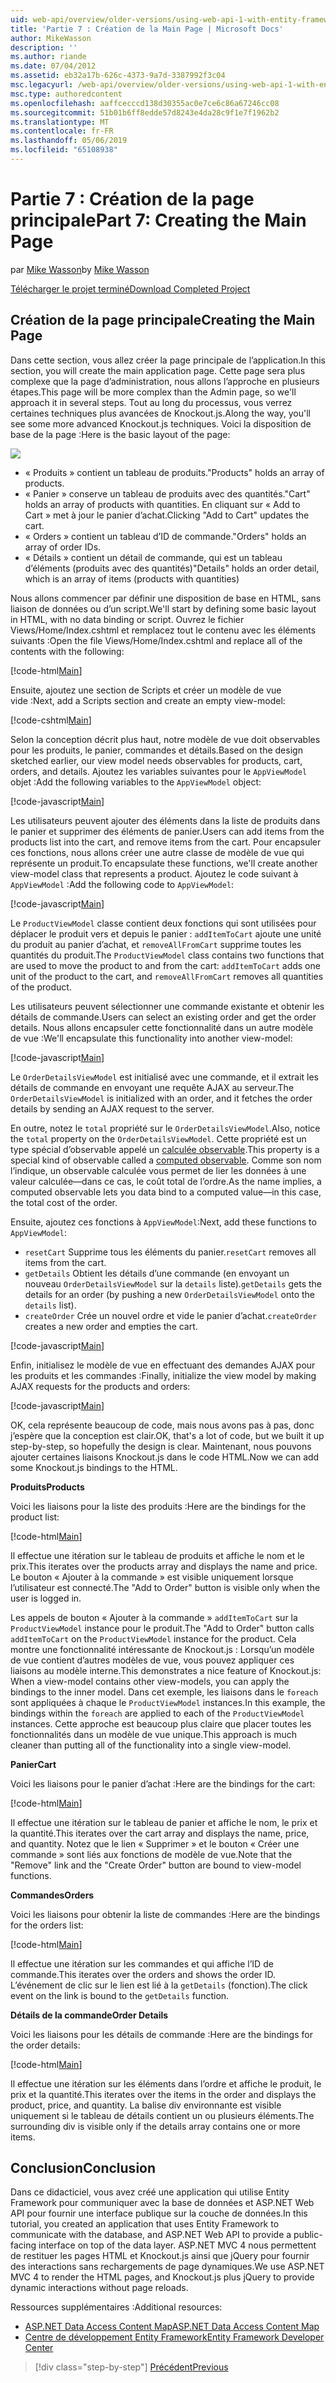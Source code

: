 ```yaml
---
uid: web-api/overview/older-versions/using-web-api-1-with-entity-framework-5/using-web-api-with-entity-framework-part-7
title: 'Partie 7 : Création de la Main Page | Microsoft Docs'
author: MikeWasson
description: ''
ms.author: riande
ms.date: 07/04/2012
ms.assetid: eb32a17b-626c-4373-9a7d-3387992f3c04
msc.legacyurl: /web-api/overview/older-versions/using-web-api-1-with-entity-framework-5/using-web-api-with-entity-framework-part-7
msc.type: authoredcontent
ms.openlocfilehash: aaffcecccd138d30355ac0e7ce6c86a67246cc08
ms.sourcegitcommit: 51b01b6ff8edde57d8243e4da28c9f1e7f1962b2
ms.translationtype: MT
ms.contentlocale: fr-FR
ms.lasthandoff: 05/06/2019
ms.locfileid: "65108938"
---
```

# <a name="part-7-creating-the-main-page"></a><span data-ttu-id="2a865-102">Partie 7 : Création de la page principale</span><span class="sxs-lookup"><span data-stu-id="2a865-102">Part 7: Creating the Main Page</span></span>

<span data-ttu-id="2a865-103">par [Mike Wasson](https://github.com/MikeWasson)</span><span class="sxs-lookup"><span data-stu-id="2a865-103">by [Mike Wasson](https://github.com/MikeWasson)</span></span>

[<span data-ttu-id="2a865-104">Télécharger le projet terminé</span><span class="sxs-lookup"><span data-stu-id="2a865-104">Download Completed Project</span></span>](http://code.msdn.microsoft.com/ASP-NET-Web-API-with-afa30545)

## <a name="creating-the-main-page"></a><span data-ttu-id="2a865-105">Création de la page principale</span><span class="sxs-lookup"><span data-stu-id="2a865-105">Creating the Main Page</span></span>

<span data-ttu-id="2a865-106">Dans cette section, vous allez créer la page principale de l’application.</span><span class="sxs-lookup"><span data-stu-id="2a865-106">In this section, you will create the main application page.</span></span> <span data-ttu-id="2a865-107">Cette page sera plus complexe que la page d’administration, nous allons l’approche en plusieurs étapes.</span><span class="sxs-lookup"><span data-stu-id="2a865-107">This page will be more complex than the Admin page, so we'll approach it in several steps.</span></span> <span data-ttu-id="2a865-108">Tout au long du processus, vous verrez certaines techniques plus avancées de Knockout.js.</span><span class="sxs-lookup"><span data-stu-id="2a865-108">Along the way, you'll see some more advanced Knockout.js techniques.</span></span> <span data-ttu-id="2a865-109">Voici la disposition de base de la page :</span><span class="sxs-lookup"><span data-stu-id="2a865-109">Here is the basic layout of the page:</span></span>

![](using-web-api-with-entity-framework-part-7/_static/image1.png)

- <span data-ttu-id="2a865-110">« Produits » contient un tableau de produits.</span><span class="sxs-lookup"><span data-stu-id="2a865-110">"Products" holds an array of products.</span></span>
- <span data-ttu-id="2a865-111">« Panier » conserve un tableau de produits avec des quantités.</span><span class="sxs-lookup"><span data-stu-id="2a865-111">"Cart" holds an array of products with quantities.</span></span> <span data-ttu-id="2a865-112">En cliquant sur « Add to Cart » met à jour le panier d’achat.</span><span class="sxs-lookup"><span data-stu-id="2a865-112">Clicking "Add to Cart" updates the cart.</span></span>
- <span data-ttu-id="2a865-113">« Orders » contient un tableau d’ID de commande.</span><span class="sxs-lookup"><span data-stu-id="2a865-113">"Orders" holds an array of order IDs.</span></span>
- <span data-ttu-id="2a865-114">« Détails » contient un détail de commande, qui est un tableau d’éléments (produits avec des quantités)</span><span class="sxs-lookup"><span data-stu-id="2a865-114">"Details" holds an order detail, which is an array of items (products with quantities)</span></span>

<span data-ttu-id="2a865-115">Nous allons commencer par définir une disposition de base en HTML, sans liaison de données ou d’un script.</span><span class="sxs-lookup"><span data-stu-id="2a865-115">We'll start by defining some basic layout in HTML, with no data binding or script.</span></span> <span data-ttu-id="2a865-116">Ouvrez le fichier Views/Home/Index.cshtml et remplacez tout le contenu avec les éléments suivants :</span><span class="sxs-lookup"><span data-stu-id="2a865-116">Open the file Views/Home/Index.cshtml and replace all of the contents with the following:</span></span>

[!code-html[Main](using-web-api-with-entity-framework-part-7/samples/sample1.html)]

<span data-ttu-id="2a865-117">Ensuite, ajoutez une section de Scripts et créer un modèle de vue vide :</span><span class="sxs-lookup"><span data-stu-id="2a865-117">Next, add a Scripts section and create an empty view-model:</span></span>

[!code-cshtml[Main](using-web-api-with-entity-framework-part-7/samples/sample2.cshtml)]

<span data-ttu-id="2a865-118">Selon la conception décrit plus haut, notre modèle de vue doit observables pour les produits, le panier, commandes et détails.</span><span class="sxs-lookup"><span data-stu-id="2a865-118">Based on the design sketched earlier, our view model needs observables for products, cart, orders, and details.</span></span> <span data-ttu-id="2a865-119">Ajoutez les variables suivantes pour le `AppViewModel` objet :</span><span class="sxs-lookup"><span data-stu-id="2a865-119">Add the following variables to the `AppViewModel` object:</span></span>

[!code-javascript[Main](using-web-api-with-entity-framework-part-7/samples/sample3.js)]

<span data-ttu-id="2a865-120">Les utilisateurs peuvent ajouter des éléments dans la liste de produits dans le panier et supprimer des éléments de panier.</span><span class="sxs-lookup"><span data-stu-id="2a865-120">Users can add items from the products list into the cart, and remove items from the cart.</span></span> <span data-ttu-id="2a865-121">Pour encapsuler ces fonctions, nous allons créer une autre classe de modèle de vue qui représente un produit.</span><span class="sxs-lookup"><span data-stu-id="2a865-121">To encapsulate these functions, we'll create another view-model class that represents a product.</span></span> <span data-ttu-id="2a865-122">Ajoutez le code suivant à `AppViewModel` :</span><span class="sxs-lookup"><span data-stu-id="2a865-122">Add the following code to `AppViewModel`:</span></span>

[!code-javascript[Main](using-web-api-with-entity-framework-part-7/samples/sample4.js?highlight=4)]

<span data-ttu-id="2a865-123">Le `ProductViewModel` classe contient deux fonctions qui sont utilisées pour déplacer le produit vers et depuis le panier : `addItemToCart` ajoute une unité du produit au panier d’achat, et `removeAllFromCart` supprime toutes les quantités du produit.</span><span class="sxs-lookup"><span data-stu-id="2a865-123">The `ProductViewModel` class contains two functions that are used to move the product to and from the cart: `addItemToCart` adds one unit of the product to the cart, and `removeAllFromCart` removes all quantities of the product.</span></span>

<span data-ttu-id="2a865-124">Les utilisateurs peuvent sélectionner une commande existante et obtenir les détails de commande.</span><span class="sxs-lookup"><span data-stu-id="2a865-124">Users can select an existing order and get the order details.</span></span> <span data-ttu-id="2a865-125">Nous allons encapsuler cette fonctionnalité dans un autre modèle de vue :</span><span class="sxs-lookup"><span data-stu-id="2a865-125">We'll encapsulate this functionality into another view-model:</span></span>

[!code-javascript[Main](using-web-api-with-entity-framework-part-7/samples/sample5.js?highlight=4)]

<span data-ttu-id="2a865-126">Le `OrderDetailsViewModel` est initialisé avec une commande, et il extrait les détails de commande en envoyant une requête AJAX au serveur.</span><span class="sxs-lookup"><span data-stu-id="2a865-126">The `OrderDetailsViewModel` is initialized with an order, and it fetches the order details by sending an AJAX request to the server.</span></span>

<span data-ttu-id="2a865-127">En outre, notez le `total` propriété sur le `OrderDetailsViewModel`.</span><span class="sxs-lookup"><span data-stu-id="2a865-127">Also, notice the `total` property on the `OrderDetailsViewModel`.</span></span> <span data-ttu-id="2a865-128">Cette propriété est un type spécial d’observable appelé un [calculée observable](http://knockoutjs.com/documentation/computedObservables.html).</span><span class="sxs-lookup"><span data-stu-id="2a865-128">This property is a special kind of observable called a [computed observable](http://knockoutjs.com/documentation/computedObservables.html).</span></span> <span data-ttu-id="2a865-129">Comme son nom l’indique, un observable calculée vous permet de lier les données à une valeur calculée&#8212;dans ce cas, le coût total de l’ordre.</span><span class="sxs-lookup"><span data-stu-id="2a865-129">As the name implies, a computed observable lets you data bind to a computed value&#8212;in this case, the total cost of the order.</span></span>

<span data-ttu-id="2a865-130">Ensuite, ajoutez ces fonctions à `AppViewModel`:</span><span class="sxs-lookup"><span data-stu-id="2a865-130">Next, add these functions to `AppViewModel`:</span></span>

- <span data-ttu-id="2a865-131">`resetCart` Supprime tous les éléments du panier.</span><span class="sxs-lookup"><span data-stu-id="2a865-131">`resetCart` removes all items from the cart.</span></span>
- <span data-ttu-id="2a865-132">`getDetails` Obtient les détails d’une commande (en envoyant un nouveau `OrderDetailsViewModel` sur la `details` liste).</span><span class="sxs-lookup"><span data-stu-id="2a865-132">`getDetails` gets the details for an order (by pushing a new `OrderDetailsViewModel` onto the `details` list).</span></span>
- <span data-ttu-id="2a865-133">`createOrder` Crée un nouvel ordre et vide le panier d’achat.</span><span class="sxs-lookup"><span data-stu-id="2a865-133">`createOrder` creates a new order and empties the cart.</span></span>

[!code-javascript[Main](using-web-api-with-entity-framework-part-7/samples/sample6.js?highlight=4)]

<span data-ttu-id="2a865-134">Enfin, initialisez le modèle de vue en effectuant des demandes AJAX pour les produits et les commandes :</span><span class="sxs-lookup"><span data-stu-id="2a865-134">Finally, initialize the view model by making AJAX requests for the products and orders:</span></span>

[!code-javascript[Main](using-web-api-with-entity-framework-part-7/samples/sample7.js)]

<span data-ttu-id="2a865-135">OK, cela représente beaucoup de code, mais nous avons pas à pas, donc j’espère que la conception est clair.</span><span class="sxs-lookup"><span data-stu-id="2a865-135">OK, that's a lot of code, but we built it up step-by-step, so hopefully the design is clear.</span></span> <span data-ttu-id="2a865-136">Maintenant, nous pouvons ajouter certaines liaisons Knockout.js dans le code HTML.</span><span class="sxs-lookup"><span data-stu-id="2a865-136">Now we can add some Knockout.js bindings to the HTML.</span></span>

<span data-ttu-id="2a865-137">**Produits**</span><span class="sxs-lookup"><span data-stu-id="2a865-137">**Products**</span></span>

<span data-ttu-id="2a865-138">Voici les liaisons pour la liste des produits :</span><span class="sxs-lookup"><span data-stu-id="2a865-138">Here are the bindings for the product list:</span></span>

[!code-html[Main](using-web-api-with-entity-framework-part-7/samples/sample8.html)]

<span data-ttu-id="2a865-139">Il effectue une itération sur le tableau de produits et affiche le nom et le prix.</span><span class="sxs-lookup"><span data-stu-id="2a865-139">This iterates over the products array and displays the name and price.</span></span> <span data-ttu-id="2a865-140">Le bouton « Ajouter à la commande » est visible uniquement lorsque l’utilisateur est connecté.</span><span class="sxs-lookup"><span data-stu-id="2a865-140">The "Add to Order" button is visible only when the user is logged in.</span></span>

<span data-ttu-id="2a865-141">Les appels de bouton « Ajouter à la commande » `addItemToCart` sur la `ProductViewModel` instance pour le produit.</span><span class="sxs-lookup"><span data-stu-id="2a865-141">The "Add to Order" button calls `addItemToCart` on the `ProductViewModel` instance for the product.</span></span> <span data-ttu-id="2a865-142">Cela montre une fonctionnalité intéressante de Knockout.js : Lorsqu’un modèle de vue contient d’autres modèles de vue, vous pouvez appliquer ces liaisons au modèle interne.</span><span class="sxs-lookup"><span data-stu-id="2a865-142">This demonstrates a nice feature of Knockout.js: When a view-model contains other view-models, you can apply the bindings to the inner model.</span></span> <span data-ttu-id="2a865-143">Dans cet exemple, les liaisons dans le `foreach` sont appliquées à chaque le `ProductViewModel` instances.</span><span class="sxs-lookup"><span data-stu-id="2a865-143">In this example, the bindings within the `foreach` are applied to each of the `ProductViewModel` instances.</span></span> <span data-ttu-id="2a865-144">Cette approche est beaucoup plus claire que placer toutes les fonctionnalités dans un modèle de vue unique.</span><span class="sxs-lookup"><span data-stu-id="2a865-144">This approach is much cleaner than putting all of the functionality into a single view-model.</span></span>

<span data-ttu-id="2a865-145">**Panier**</span><span class="sxs-lookup"><span data-stu-id="2a865-145">**Cart**</span></span>

<span data-ttu-id="2a865-146">Voici les liaisons pour le panier d’achat :</span><span class="sxs-lookup"><span data-stu-id="2a865-146">Here are the bindings for the cart:</span></span>

[!code-html[Main](using-web-api-with-entity-framework-part-7/samples/sample9.html)]

<span data-ttu-id="2a865-147">Il effectue une itération sur le tableau de panier et affiche le nom, le prix et la quantité.</span><span class="sxs-lookup"><span data-stu-id="2a865-147">This iterates over the cart array and displays the name, price, and quantity.</span></span> <span data-ttu-id="2a865-148">Notez que le lien « Supprimer » et le bouton « Créer une commande » sont liés aux fonctions de modèle de vue.</span><span class="sxs-lookup"><span data-stu-id="2a865-148">Note that the "Remove" link and the "Create Order" button are bound to view-model functions.</span></span>

<span data-ttu-id="2a865-149">**Commandes**</span><span class="sxs-lookup"><span data-stu-id="2a865-149">**Orders**</span></span>

<span data-ttu-id="2a865-150">Voici les liaisons pour obtenir la liste de commandes :</span><span class="sxs-lookup"><span data-stu-id="2a865-150">Here are the bindings for the orders list:</span></span>

[!code-html[Main](using-web-api-with-entity-framework-part-7/samples/sample10.html)]

<span data-ttu-id="2a865-151">Il effectue une itération sur les commandes et qui affiche l’ID de commande.</span><span class="sxs-lookup"><span data-stu-id="2a865-151">This iterates over the orders and shows the order ID.</span></span> <span data-ttu-id="2a865-152">L’événement de clic sur le lien est lié à la `getDetails` (fonction).</span><span class="sxs-lookup"><span data-stu-id="2a865-152">The click event on the link is bound to the `getDetails` function.</span></span>

<span data-ttu-id="2a865-153">**Détails de la commande**</span><span class="sxs-lookup"><span data-stu-id="2a865-153">**Order Details**</span></span>

<span data-ttu-id="2a865-154">Voici les liaisons pour les détails de commande :</span><span class="sxs-lookup"><span data-stu-id="2a865-154">Here are the bindings for the order details:</span></span>

[!code-html[Main](using-web-api-with-entity-framework-part-7/samples/sample11.html)]

<span data-ttu-id="2a865-155">Il effectue une itération sur les éléments dans l’ordre et affiche le produit, le prix et la quantité.</span><span class="sxs-lookup"><span data-stu-id="2a865-155">This iterates over the items in the order and displays the product, price, and quantity.</span></span> <span data-ttu-id="2a865-156">La balise div environnante est visible uniquement si le tableau de détails contient un ou plusieurs éléments.</span><span class="sxs-lookup"><span data-stu-id="2a865-156">The surrounding div is visible only if the details array contains one or more items.</span></span>

## <a name="conclusion"></a><span data-ttu-id="2a865-157">Conclusion</span><span class="sxs-lookup"><span data-stu-id="2a865-157">Conclusion</span></span>

<span data-ttu-id="2a865-158">Dans ce didacticiel, vous avez créé une application qui utilise Entity Framework pour communiquer avec la base de données et ASP.NET Web API pour fournir une interface publique sur la couche de données.</span><span class="sxs-lookup"><span data-stu-id="2a865-158">In this tutorial, you created an application that uses Entity Framework to communicate with the database, and ASP.NET Web API to provide a public-facing interface on top of the data layer.</span></span> <span data-ttu-id="2a865-159">ASP.NET MVC 4 nous permettent de restituer les pages HTML et Knockout.js ainsi que jQuery pour fournir des interactions sans rechargements de page dynamiques.</span><span class="sxs-lookup"><span data-stu-id="2a865-159">We use ASP.NET MVC 4 to render the HTML pages, and Knockout.js plus jQuery to provide dynamic interactions without page reloads.</span></span>

<span data-ttu-id="2a865-160">Ressources supplémentaires :</span><span class="sxs-lookup"><span data-stu-id="2a865-160">Additional resources:</span></span>

- [<span data-ttu-id="2a865-161">ASP.NET Data Access Content Map</span><span class="sxs-lookup"><span data-stu-id="2a865-161">ASP.NET Data Access Content Map</span></span>](https://msdn.microsoft.com/library/6759sth4.aspx)
- [<span data-ttu-id="2a865-162">Centre de développement Entity Framework</span><span class="sxs-lookup"><span data-stu-id="2a865-162">Entity Framework Developer Center</span></span>](https://msdn.microsoft.com/data/ef)

> [!div class="step-by-step"]
> [<span data-ttu-id="2a865-163">Précédent</span><span class="sxs-lookup"><span data-stu-id="2a865-163">Previous</span></span>](using-web-api-with-entity-framework-part-6.md)
